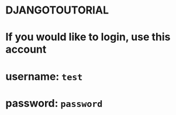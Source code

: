# DJANGOTOUTORIAL
# If you would like to login, use this account


# username: `test`
# password: `password`
